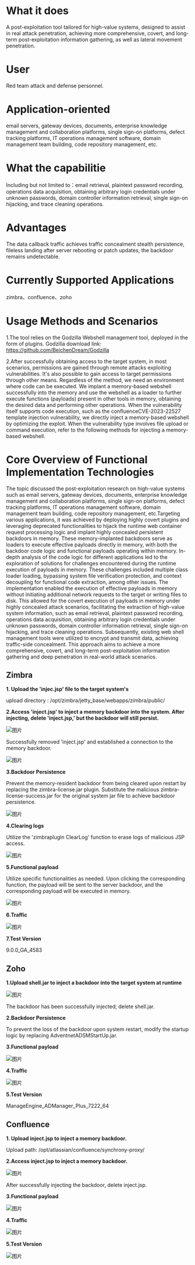 ﻿# What it does

A post-exploitation tool tailored for high-value systems, designed to assist in real attack penetration, achieving more comprehensive, covert, and long-term post-exploitation information gathering, as well as lateral movement penetration.

# User

Red team attack and defense personnel.

# Application-oriented

email servers, gateway devices, documents, enterprise knowledge management and collaboration platforms, single sign-on platforms, defect tracking platforms, IT operations management software, domain management team building, code repository management, etc.

# What the capabilitie

Including but not limited to：email retrieval, plaintext password recording, operations data acquisition, obtaining arbitrary login credentials under unknown passwords, domain controller information retrieval, single sign-on hijacking, and trace cleaning operations.

# Advantages

The data callback traffic achieves traffic concealment
stealth persistence, fileless landing
after server rebooting or patch updates, the backdoor remains undetectable.

# Currently Supported Applications

zimbra、confluence、zoho

# Usage Methods and Scenarios

1.The tool relies on the Godzilla Webshell management tool, deployed in the form of plugins. Godzilla download link: https://github.com/BeichenDream/Godzilla

2.After successfully obtaining access to the target system, in most scenarios, permissions are gained through remote attacks exploiting vulnerabilities. It's also possible to gain access to target permissions through other means. Regardless of the method, we need an environment where code can be executed. We implant a memory-based webshell successfully into the memory and use the webshell as a loader to further execute functions (payloads) present in other tools in memory, obtaining the desired data and performing other operations.
When the vulnerability itself supports code execution, such as the confluenceCVE-2023-22527 template injection vulnerability, we directly inject a memory-based webshell by optimizing the exploit.
When the vulnerability type involves file upload or command execution, refer to the following methods for injecting a memory-based webshell.

# Core Overview of Functional Implementation Technologies

The topic discussed the post-exploitation research on high-value systems such as email servers, gateway devices, documents, enterprise knowledge management and collaboration platforms, single sign-on platforms, defect tracking platforms, IT operations management software, domain management team building, code repository management, etc.Targeting various applications, it was achieved by deploying highly covert plugins and leveraging deprecated functionalities to hijack the runtime web container request processing logic and implant highly concealed persistent backdoors in memory. These memory-implanted backdoors serve as loaders to execute effective payloads directly in memory, with both the backdoor code logic and functional payloads operating within memory.
In-depth analysis of the code logic for different applications led to the exploration of solutions for challenges encountered during the runtime execution of payloads in memory. These challenges included multiple class loader loading, bypassing system file verification protection, and context decoupling for functional code extraction, among other issues.
The implementation enabled the execution of effective payloads in memory without initiating additional network requests to the target or writing files to disk. This allowed for the covert execution of payloads in memory under highly concealed attack scenarios, facilitating the extraction of high-value system information, such as email retrieval, plaintext password recording, operations data acquisition, obtaining arbitrary login credentials under unknown passwords, domain controller information retrieval, single sign-on hijacking, and trace cleaning operations.
Subsequently, existing web shell management tools were utilized to encrypt and transmit data, achieving traffic-side concealment. This approach aims to achieve a more comprehensive, covert, and long-term post-exploitation information gathering and deep penetration in real-world attack scenarios.

## Zimbra

**1. Upload the 'injec.jsp' file to the target system's** 

upload directory : /opt/zimbra/jetty\_base/webapps/zimbra/public/

**2.Access 'inject.jsp' to inject a memory backdoor into the system. After injecting, delete 'inject.jsp,' but the backdoor will still persist.**

![图片](./XPost-ReadMe/images/1.png)

Successfully removed 'inject.jsp' and established a connection to the memory backdoor.

![图片](./XPost-ReadMe/images/22.png)

**3.Backdoor Persistence**

Prevent the memory-resident backdoor from being cleared upon restart by replacing the zimbra-license.jar plugin. Substitute the malicious zimbra-license-success.jar for the original system jar file to achieve backdoor persistence.

![图片](./XPost-ReadMe/images/3.png)

**4.Clearing logs**

Utilize the 'zimbraplugin ClearLog' function to erase logs of malicious JSP access.

![图片](./XPost-ReadMe/images/4.png)

**5.Functional payload**

Utilize specific functionalities as needed. Upon clicking the corresponding function, the payload will be sent to the server backdoor, and the corresponding payload will be executed in memory.

![图片](./XPost-ReadMe/images/5.png)

**6.Traffic**

![图片](./XPost-ReadMe/images/6.png)

**7.Test Version**

9\.0.0\_GA\_4583

## Zoho

**1.Upload shell.jar to inject a backdoor into the target system at runtime**

![图片](./XPost-ReadMe/images/7.png)

The backdoor has been successfully injected; delete shell.jar.

**2.Backdoor Persistence**

To prevent the loss of the backdoor upon system restart, modify the startup logic by replacing AdventnetADSMStartUp.jar.

**3.Functional payload**

![图片](./XPost-ReadMe/images/8.png)

**4.Traffic**

![图片](./XPost-ReadMe/images/9.png)

**5.Test Version**

ManageEngine\_ADManager\_Plus\_7222\_64

## Confluence

**1. Upload inject.jsp to inject a memory backdoor.**

Upload path: /opt/atlassian/confluence/synchrony-proxy/

**2.Access inject.jsp to inject a memory backdoor.**

![图片](./XPost-ReadMe/images/10.png)

After successfully injecting the backdoor, delete inject.jsp.

**3.Functional payload**

![图片](./XPost-ReadMe/images/11.png)

**4.Traffic**

![图片](./XPost-ReadMe/images/12.png)

**5.Test Version**

![图片](./XPost-ReadMe/images/13.png)
